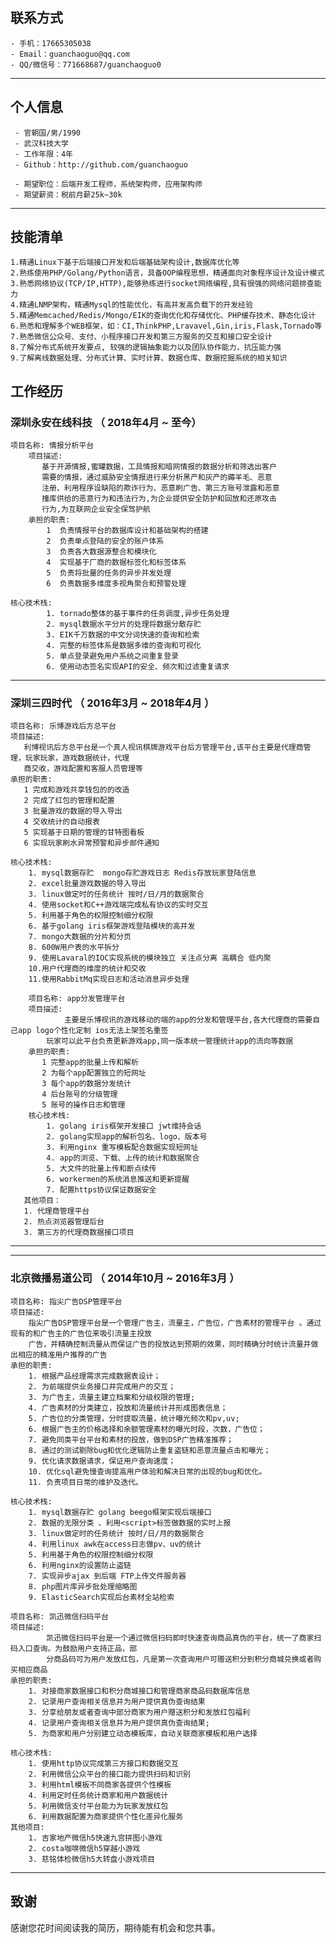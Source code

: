 ## 联系方式
    - 手机：17665305038
    - Email：guanchaoguo@qq.com
    - QQ/微信号：771668687/guanchaoguo0

---

## 个人信息

     - 官朝国/男/1990
     - 武汉科技大学
     - 工作年限：4年
     - Github：http://github.com/guanchaoguo

     - 期望职位：后端开发工程师，系统架构师，应用架构师
     - 期望薪资：税前月薪25k~30k
---
## 技能清单
    1.精通Linux下基于后端接口开发和后端基础架构设计,数据库优化等
    2.熟练使用PHP/Golang/Python语言，具备OOP编程思想，精通面向对象程序设计及设计模式    
    3.熟悉网络协议(TCP/IP,HTTP),能够熟练进行socket网络编程,具有很强的网络问题排查能力
    4.精通LNMP架构，精通Mysql的性能优化，有高并发高负载下的开发经验   
    5.精通Memcached/Redis/Mongo/EIK的查询优化和存储优化、PHP缓存技术、静态化设计
    6.熟悉和理解多个WEB框架，如：CI,ThinkPHP,Lravavel,Gin,iris,Flask,Tornado等
    7.熟悉微信公众号、支付、小程序接口开发和第三方服务的交互和接口安全设计
    8.了解分布式系统开发要点, 较强的逻辑抽象能力以及团队协作能力，抗压能力强 
    9.了解离线数据处理、分布式计算、实时计算、数据仓库、数据挖掘系统的相关知识
    
## 工作经历

### 深圳永安在线科技 （ 2018年4月 ~ 至今）


    项目名称: 情报分析平台
        项目描述:
           基于开源情报,蜜罐数据，工具情报和暗网情报的数据分析和筛选出客户
           需要的情报，通过威胁安全情报进行来分析黑产和灰产的薅羊毛、恶意
           注册、利用程序设缺陷的欺诈行为、恶意刷广告、第三方账号泄露和恶意
           撞库供给的恶意行为和违法行为,为企业提供安全防护和回放和还原攻击
           行为,为互联网企业安全保驾护航
        承担的职责:
            1  负责情报平台的数据库设计和基础架构的搭建
            2  负责单点登陆的安全的账户体系
            3  负责各大数据源整合和模块化
            4  实现基于厂商的数据标签化和标签体系
            5  负责将批量的任务的异步并发处理
            6  负责数据多维度多视角聚合和预警处理

    核心技术栈:
            1. tornado整体的基于事件的任务调度,异步任务处理
            2. mysql数据水平分片的处理将数据分散存贮
            3. EIK千万数据的中文分词快速的查询和检索
            4. 完整的标签体系是数据多维的查询和可视化
            5. 单点登录避免用户系统之间重复登录
            6. 使用动态签名实现API的安全、频次和过滤重复请求
---



### 深圳三四时代 （ 2016年3月 ~ 2018年4月 ）
    项目名称: 乐博游戏后方总平台
    项目描述:
       利博视讯后方总平台是一个真人视讯棋牌游戏平台后方管理平台,该平台主要是代理商管理，玩家玩家，游戏数据统计，代理
       商交收，游戏配置和客服人员管理等
    承担的职责:
       1 完成和游戏共享钱包的的改造
       2 完成了红包的管理和配置
       3 批量游戏的数据的导入导出
       4 交收统计的自动报表
       5 实现基于日期的管理的甘特图看板
       6 实现玩家刷水异常预警和异步邮件通知

    核心技术栈:
        1. mysql数据存贮  mongo存贮游戏日志 Redis存放玩家登陆信息
        2. excel批量游戏数据的导入导出
        3. linux做定时的任务统计 按时/日/月的数据聚合
        4. 使用socket和C++游戏端完成私有协议的实时交互
        5. 利用基于角色的权限控制细分权限
        6. 基于golang iris框架游戏登陆模块的高并发
        7. mongo大数据的分片和分页
        8. 600W用户表的水平拆分
        9. 使用Lavaral的IOC实现系统的模块独立 关注点分离 高耦合 低内聚
        10.用户代理商的维度的统计和交收
        11.使用RabbitMq实现日志和活动消息异步处理

        项目名称: app分发管理平台
        项目描述:
                主要是乐博视讯的游戏移动的端的app的分发和管理平台,各大代理商的需要自己app logo个性化定制 ios无法上架签名重签
            玩家可以此平台负责更新游戏app,同一版本统一管理统计app的流向等数据
        承担的职责:
           1 完整app的批量上传和解析
           2 为每个app配置独立的短网址
           3 每个app的数据分发统计
           4 后台账号的分级管理
           5 账号的操作日志和管理 
        核心技术栈:
            1. golang iris框架开发接口 jwt维持会话
            2. golang实现app的解析包名、logo、版本号
            3. 利用nginx 重写模板配合数据实现短网址
            4. app的浏览、下载、上传的统计和数据聚合
            5. 大文件的批量上传和断点续传
            6. workermen的系统消息推送和更新提醒
            7. 配置https协议保证数据安全
       其他项目：
       1. 代理商管理平台 
       2. 热点浏览器管理后台
       3. 第三方的代理商数据接口项目 
---

---
### 北京微播易道公司 （ 2014年10月 ~ 2016年3月 ）

    项目名称: 指尖广告DSP管理平台
    项目描述:
        指尖广告DSP管理平台是一个管理广告主，流量主，广告位，广告素材的管理平台 。通过现有的和广告主的广告位来吸引流量主投放
        广告，并精确控制流量从而保证广告的投放达到预期的效果，同时精确分时统计流量并做出相应的精准用户推荐的广告
    承担的职责:
        1. 根据产品经理需求完成数据表设计；
        2. 为前端提供业务接口并完成用户的交互；
        3. 为广告主，流量主建立档案和分级权限的管理;
        4. 广告素材的分类建立，投放和流量统计并形成图表信息；
        5. 广告位的分类管理，分时提取流量，统计曝光频次和pv,uv;
        6. 根据广告主的价格选择和余额管理素材的曝光时段，次数，广告位；
        7. 避免同类平台平台和素材的投放，做到DSP广告精准推荐；
        8. 通过的测试剔除bug和优化逻辑防止重复盗链和恶意流量点击和曝光；
        9. 优化请求数据请求，保证用户查询速度；
        10. 优化sql避免慢查询提高用户体验和解决日常的出现的bug和优化。
        11. 负责项目日常的维护及迭代。

    核心技术栈:
        1. mysql数据存贮 golang beego框架实现后端接口
        2. 数据的无限分类 、利用<script>标签做数据的实时上报
        3. linux做定时的任务统计 按时/日/月的数据聚合
        4. 利用linux awk在access日志做pv、uv的统计
        5. 利用基于角色的权限控制细分权限
        6. 利用nginx的设置防止盗链
        7. 实现异步ajax 到后端 FTP上传文件服务器
        8. php图片库异步批处理缩略图
        9. ElasticSearch实现后台素材全站检索
        
    项目名称: 凯迅微信扫码平台
    项目描述:
            凯迅微信扫码平台是一个通过微信扫码即时快速查询商品真伪的平台，统一了商家扫码入口查询。为鼓励用户支持正品，部
            分商品码可为用户发放红包，凡是第一次查询用户可赠送积分到积分商城兑换或者购买相应商品
    承担的职责:
        1. 对接商家数据接口和积分商城接口和管理商家商品码数据库信息
        2. 记录用户查询相关信息并为用户提供真伪查询结果
        3. 分享给朋友或者查询中部分商家为用户赠送积分和发放红包福利
        4. 记录用户查询相关信息并为用户提供真伪查询结果;
        5. 为商家和用户分别建立动态模板库，自动关联商家模板和用户选择

    核心技术栈:
        1. 使用http协议完成第三方接口和数据交互
        2. 利用微信公众平台的接口能力提供扫码和识别
        3. 利用html模板不同商家各提供个性模板
        4. 利用定时任务统计商家和用户数据统计
        5. 利用微信支付平台能力为玩家发放红包
        6. 利用数据配置为商家提供个性化差异化服务
    其他项目:
        1. 吉家地产微信h5快速九宫拼图小游戏
        2. costa咖啡微信h5穿越小游戏
        3. 慈铭体检微信h5大转盘小游戏项目
---


## 致谢
感谢您花时间阅读我的简历，期待能有机会和您共事。
